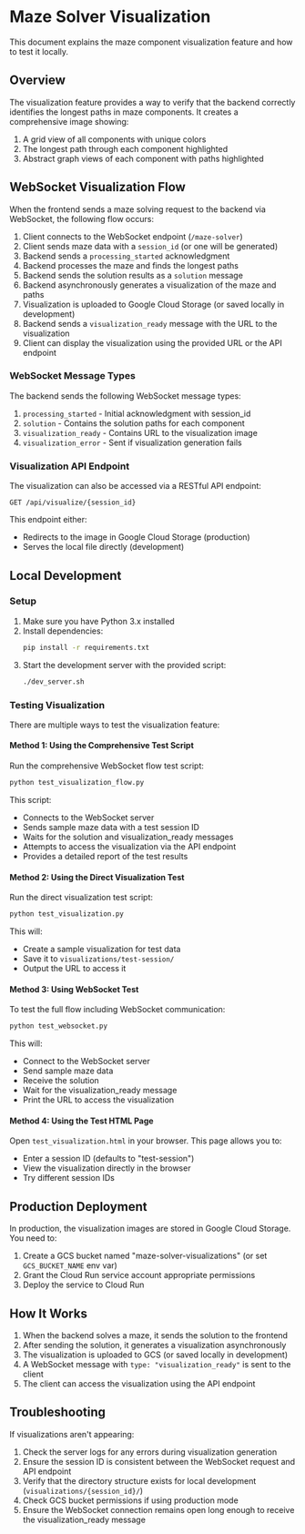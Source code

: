 # Maze Solver Visualization

This document explains the maze component visualization feature and how to test it locally.

## Overview

The visualization feature provides a way to verify that the backend correctly identifies the longest paths in maze components. It creates a comprehensive image showing:

1. A grid view of all components with unique colors
2. The longest path through each component highlighted
3. Abstract graph views of each component with paths highlighted

## WebSocket Visualization Flow

When the frontend sends a maze solving request to the backend via WebSocket, the following flow occurs:

1. Client connects to the WebSocket endpoint (`/maze-solver`)
2. Client sends maze data with a `session_id` (or one will be generated)
3. Backend sends a `processing_started` acknowledgment
4. Backend processes the maze and finds the longest paths
5. Backend sends the solution results as a `solution` message
6. Backend asynchronously generates a visualization of the maze and paths
7. Visualization is uploaded to Google Cloud Storage (or saved locally in development)
8. Backend sends a `visualization_ready` message with the URL to the visualization
9. Client can display the visualization using the provided URL or the API endpoint

### WebSocket Message Types

The backend sends the following WebSocket message types:

1. `processing_started` - Initial acknowledgment with session_id
2. `solution` - Contains the solution paths for each component
3. `visualization_ready` - Contains URL to the visualization image
4. `visualization_error` - Sent if visualization generation fails

### Visualization API Endpoint

The visualization can also be accessed via a RESTful API endpoint:

```
GET /api/visualize/{session_id}
```

This endpoint either:
- Redirects to the image in Google Cloud Storage (production)
- Serves the local file directly (development)

## Local Development

### Setup

1. Make sure you have Python 3.x installed
2. Install dependencies:
   ```bash
   pip install -r requirements.txt
   ```
3. Start the development server with the provided script:
   ```bash
   ./dev_server.sh
   ```

### Testing Visualization

There are multiple ways to test the visualization feature:

#### Method 1: Using the Comprehensive Test Script

Run the comprehensive WebSocket flow test script:

```bash
python test_visualization_flow.py
```

This script:
- Connects to the WebSocket server
- Sends sample maze data with a test session ID
- Waits for the solution and visualization_ready messages
- Attempts to access the visualization via the API endpoint
- Provides a detailed report of the test results

#### Method 2: Using the Direct Visualization Test

Run the direct visualization test script:

```bash
python test_visualization.py
```

This will:
- Create a sample visualization for test data
- Save it to `visualizations/test-session/`
- Output the URL to access it

#### Method 3: Using WebSocket Test

To test the full flow including WebSocket communication:

```bash
python test_websocket.py
```

This will:
- Connect to the WebSocket server
- Send sample maze data
- Receive the solution
- Wait for the visualization_ready message
- Print the URL to access the visualization

#### Method 4: Using the Test HTML Page

Open `test_visualization.html` in your browser. This page allows you to:
- Enter a session ID (defaults to "test-session")
- View the visualization directly in the browser
- Try different session IDs

## Production Deployment

In production, the visualization images are stored in Google Cloud Storage. You need to:

1. Create a GCS bucket named "maze-solver-visualizations" (or set `GCS_BUCKET_NAME` env var)
2. Grant the Cloud Run service account appropriate permissions
3. Deploy the service to Cloud Run

## How It Works

1. When the backend solves a maze, it sends the solution to the frontend
2. After sending the solution, it generates a visualization asynchronously
3. The visualization is uploaded to GCS (or saved locally in development)
4. A WebSocket message with `type: "visualization_ready"` is sent to the client
5. The client can access the visualization using the API endpoint

## Troubleshooting

If visualizations aren't appearing:

1. Check the server logs for any errors during visualization generation
2. Ensure the session ID is consistent between the WebSocket request and API endpoint
3. Verify that the directory structure exists for local development (`visualizations/{session_id}/`)
4. Check GCS bucket permissions if using production mode
5. Ensure the WebSocket connection remains open long enough to receive the visualization_ready message 